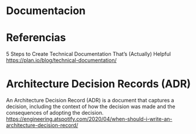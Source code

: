 # Documentacion
 
# Referencias

5 Steps to Create Technical Documentation That’s (Actually) Helpful
https://plan.io/blog/technical-documentation/

# Architecture Decision Records (ADR)

An Architecture Decision Record (ADR) is a document that captures a decision, including the context of how the decision was made and the consequences of adopting the decision. 
https://engineering.atspotify.com/2020/04/when-should-i-write-an-architecture-decision-record/